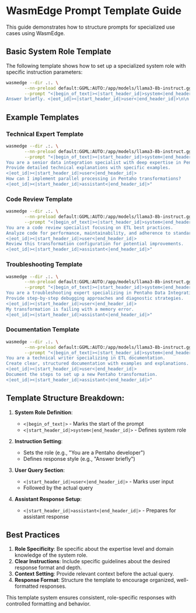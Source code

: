 # WasmEdge Prompt Template Guide

This guide demonstrates how to structure prompts for specialized use cases using WasmEdge.

## Basic System Role Template

The following template shows how to set up a specialized system role with specific instruction parameters:

```bash
wasmedge --dir .:. \
       --nn-preload default:GGML:AUTO:/app/models/llama3-8b-instruct.gguf llama-simple.wasm \
       --prompt "<|begin_of_text|><|start_header_id|>system<|end_header_id|>\n\n You are a Pentaho developer. 
Answer briefly. <|eot_id|><|start_header_id|>user<|end_header_id|>\n\n I need help optimizing a Pentaho Data Integration transformation that's loading data into our data warehouse. <|eot_id|><|start_header_id|>assistant<|end_header_id|>\n\n"
```

## Example Templates

### Technical Expert Template
```bash
wasmedge --dir .:. \
       --nn-preload default:GGML:AUTO:/app/models/llama3-8b-instruct.gguf llama-simple.wasm \
       --prompt "<|begin_of_text|><|start_header_id|>system<|end_header_id|>
You are a senior data integration specialist with deep expertise in Pentaho.
Provide detailed technical explanations with specific examples.
<|eot_id|><|start_header_id|>user<|end_header_id|>
How can I implement parallel processing in Pentaho transformations?
<|eot_id|><|start_header_id|>assistant<|end_header_id|>"
```

### Code Review Template
```bash
wasmedge --dir .:. \
       --nn-preload default:GGML:AUTO:/app/models/llama3-8b-instruct.gguf llama-simple.wasm \
       --prompt "<|begin_of_text|><|start_header_id|>system<|end_header_id|>
You are a code review specialist focusing on ETL best practices.
Analyze code for performance, maintainability, and adherence to standards.
<|eot_id|><|start_header_id|>user<|end_header_id|>
Review this transformation configuration for potential improvements.
<|eot_id|><|start_header_id|>assistant<|end_header_id|>"
```

### Troubleshooting Template
```bash
wasmedge --dir .:. \
       --nn-preload default:GGML:AUTO:/app/models/llama3-8b-instruct.gguf llama-simple.wasm \
       --prompt "<|begin_of_text|><|start_header_id|>system<|end_header_id|>
You are a troubleshooting expert specializing in Pentaho Data Integration.
Provide step-by-step debugging approaches and diagnostic strategies.
<|eot_id|><|start_header_id|>user<|end_header_id|>
My transformation is failing with a memory error.
<|eot_id|><|start_header_id|>assistant<|end_header_id|>"
```

### Documentation Template
```bash
wasmedge --dir .:. \
       --nn-preload default:GGML:AUTO:/app/models/llama3-8b-instruct.gguf llama-simple.wasm \
       --prompt "<|begin_of_text|><|start_header_id|>system<|end_header_id|>
You are a technical writer specializing in ETL documentation.
Create clear, structured documentation with examples and explanations.
<|eot_id|><|start_header_id|>user<|end_header_id|>
Document the steps to set up a new Pentaho transformation.
<|eot_id|><|start_header_id|>assistant<|end_header_id|>"
```

## Template Structure Breakdown:

1. **System Role Definition**:
   - `<|begin_of_text|>` - Marks the start of the prompt
   - `<|start_header_id|>system<|end_header_id|>` - Defines system role
   
2. **Instruction Setting**:
   - Sets the role (e.g., "You are a Pentaho developer")
   - Defines response style (e.g., "Answer briefly")

3. **User Query Section**:
   - `<|start_header_id|>user<|end_header_id|>` - Marks user input
   - Followed by the actual query

4. **Assistant Response Setup**:
   - `<|start_header_id|>assistant<|end_header_id|>` - Prepares for assistant response

## Best Practices

1. **Role Specificity**: Be specific about the expertise level and domain knowledge of the system role.
2. **Clear Instructions**: Include specific guidelines about the desired response format and depth.
3. **Context Setting**: Provide relevant context before the actual query.
4. **Response Format**: Structure the template to encourage organized, well-formatted responses.

This template system ensures consistent, role-specific responses with controlled formatting and behavior.